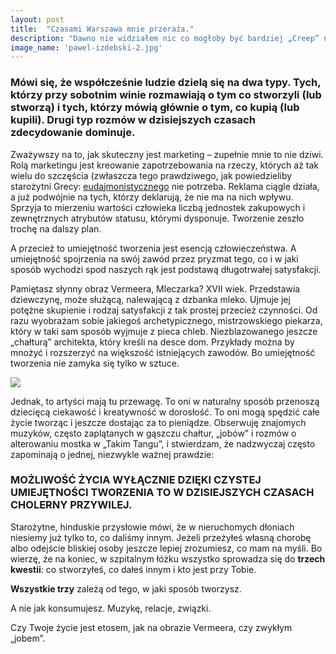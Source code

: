 ```yaml
---
layout: post
title:  "Czasami Warszawa mnie przeraża."
description: "Dawno nie widziałem nic co mogłoby być bardziej „Creep” niż te 3 pojazdy na chodniku, zostawione bez opieki w upalną niedziele. Mam nadzieje że właściciel je odnajdzie."
image_name: 'pawel-izdebski-2.jpg'
---
```


### Mówi się, że współcześnie ludzie dzielą się na dwa typy. Tych, którzy przy sobotnim winie rozmawiają o tym co stworzyli (lub stworzą) i tych, którzy mówią głównie o tym, co kupią (lub kupili). Drugi typ rozmów w dzisiejszych czasach zdecydowanie dominuje. 

Zważywszy na to, jak skuteczny jest marketing – zupełnie mnie to nie dziwi. Rolą marketingu jest kreowanie zapotrzebowania na rzeczy, których aż tak wielu do szczęścia (zwłaszcza tego prawdziwego, jak powiedzieliby starożytni Grecy: [eudajmonistycznego](https://pl.wikipedia.org/wiki/Eudajmonia)  nie potrzeba. Reklama ciągle działa, a już podwójnie na tych, którzy deklarują, że nie ma na nich wpływu. Sprzyja to mierzeniu wartości człowieka liczbą jednostek zakupowych i zewnętrznych atrybutów statusu, którymi dysponuje. Tworzenie zeszło trochę na dalszy plan.

A przecież to umiejętność tworzenia jest esencją człowieczeństwa. A umiejętność spojrzenia na swój zawód przez pryzmat tego, co i w jaki sposób wychodzi spod naszych rąk jest podstawą długotrwałej satysfakcji.

Pamiętasz słynny obraz Vermeera, Mleczarka? XVII wiek. Przedstawia dziewczynę, może służącą, nalewającą z dzbanka mleko. Ujmuje jej potężne skupienie i rodzaj satysfakcji z tak prostej przecież czynności. Od razu wyobrażam sobie jakiegoś archetypicznego, mistrzowskiego piekarza, który w taki sam sposób wyjmuje z pieca chleb. Niezblazowanego jeszcze „chałturą” architekta, który kreśli na desce dom. Przykłady można by mnożyć i rozszerzyć na większość istniejących zawodów. Bo umiejętność tworzenia nie zamyka się tylko w sztuce.

<img src="http://www.wladekfoltynski.pl/wp-content/uploads/2016/10/people-called-phrenologists-thought-they-could-work-out-people%E2%80%99s-characters-from-little-bumps-on-their-skulls..png"/>

Jednak, to artyści mają tu przewagę. To oni w naturalny sposób przenoszą dziecięcą ciekawość i kreatywność w dorosłość. To oni mogą spędzić całe życie tworząc i jeszcze dostając za to pieniądze. Obserwuję znajomych muzyków, często zaplątanych w gąszczu chałtur, „jobów” i rozmów o alterowaniu mostka w „Takim Tangu”, i stwierdzam, że nadzwyczaj często zapominają o jednej, niezwykle ważnej prawdzie:

### MOŻLIWOŚĆ ŻYCIA WYŁĄCZNIE DZIĘKI CZYSTEJ UMIEJĘTNOŚCI TWORZENIA TO W DZISIEJSZYCH CZASACH CHOLERNY PRZYWILEJ.

Starożytne, hinduskie przysłowie mówi, że w nieruchomych dłoniach niesiemy już tylko to, co daliśmy innym. Jeżeli przeżyłeś własną chorobę albo odejście bliskiej osoby jeszcze lepiej zrozumiesz, co mam na myśli. Bo wierzę, że na koniec, w szpitalnym łóżku wszystko sprowadza się do **trzech kwestii**: co stworzyłeś, co dałeś innym i kto jest przy Tobie.

**Wszystkie trzy** zależą od tego, w jaki sposób tworzysz.

A nie jak konsumujesz. Muzykę, relacje, związki.

Czy Twoje życie jest etosem, jak na obrazie Vermeera, czy zwykłym „jobem”.
